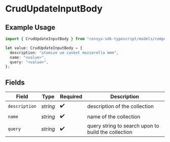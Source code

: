 # CrudUpdateInputBody

## Example Usage

```typescript
import { CrudUpdateInputBody } from "censys-sdk-typescript/models/components";

let value: CrudUpdateInputBody = {
  description: "atomize um casket mozzarella mmm",
  name: "<value>",
  query: "<value>",
};
```

## Fields

| Field                                               | Type                                                | Required                                            | Description                                         |
| --------------------------------------------------- | --------------------------------------------------- | --------------------------------------------------- | --------------------------------------------------- |
| `description`                                       | *string*                                            | :heavy_check_mark:                                  | description of the collection                       |
| `name`                                              | *string*                                            | :heavy_check_mark:                                  | name of the collection                              |
| `query`                                             | *string*                                            | :heavy_check_mark:                                  | query string to search upon to build the collection |